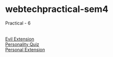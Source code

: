 # webtechpractical-sem4
Practical - 6<br><br><br>
<a href="https://github.com/anuragbansal009/webtechpractical-sem4/tree/main/Practical-6/EvilExtension">Evil Extension</a><br>
<a href="https://anuragbansal009.github.io/webtechpractical-sem4/Practical-6/PersonalityQuiz/index.html">Personality Quiz</a><br>
<a href="https://github.com/anuragbansal009/webtechpractical-sem4/tree/main/Practical-6/MyOwnExtension">Personal Extension</a><br>
